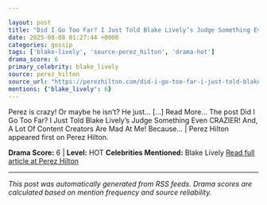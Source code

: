 ```yaml
---

layout: post
title: "Did I Go Too Far? I Just Told Blake Lively’s Judge Something Even CRAZIER! And, A Lot Of Content Creators Are Mad At Me! Because... | Perez Hilton"""
date: 2025-08-08 01:27:44 +0000
categories: gossip
tags: ['blake-lively', 'source-perez_hilton', 'drama-hot']
drama_score: 6
primary_celebrity: blake_lively
source: perez_hilton
source_url: "https://perezhilton.com/did-i-go-too-far-i-just-told-blake-livelys-judge-something-even-crazier-and-a-lot-of-content-creators-are-mad-at-me-because-perez-hilton/"""
mentions: {'blake_lively': 6}
---
```


Perez is crazy! Or maybe he isn’t? He just… [...] Read More... The post Did I Go Too Far? I Just Told Blake Lively’s Judge Something Even CRAZIER! And, A Lot Of Content Creators Are Mad At Me! Because... | Perez Hilton appeared first on Perez Hilton.

**Drama Score:** 6 | **Level:** HOT **Celebrities Mentioned:** Blake Lively [Read full article at Perez Hilton](https://perezhilton.com/did-i-go-too-far-i-just-told-blake-livelys-judge-something-even-crazier-and-a-lot-of-content-creators-are-mad-at-me-because-perez-hilton/)

---

*This post was automatically generated from RSS feeds. Drama scores are calculated based on mention frequency and source reliability.*